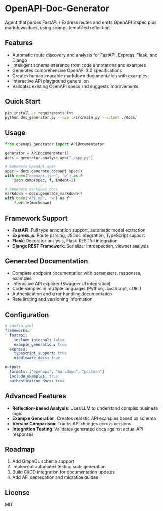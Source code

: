 # OpenAPI-Doc-Generator

Agent that parses FastAPI / Express routes and emits OpenAPI 3 spec plus markdown docs, using prompt-templated reflection.

## Features
- Automatic route discovery and analysis for FastAPI, Express, Flask, and Django
- Intelligent schema inference from code annotations and examples
- Generates comprehensive OpenAPI 3.0 specifications
- Creates human-readable markdown documentation with examples
- Interactive API playground generation
- Validates existing OpenAPI specs and suggests improvements

## Quick Start
```bash
pip install -r requirements.txt
python doc_generator.py --app ./src/main.py --output ./docs/
```

## Usage
```python
from openapi_generator import APIDocumentator

generator = APIDocumentator()
docs = generator.analyze_app("./app.py")

# Generate OpenAPI spec
spec = docs.generate_openapi_spec()
with open("openapi.json", "w") as f:
    json.dump(spec, f, indent=2)

# Generate markdown docs
markdown = docs.generate_markdown()
with open("API.md", "w") as f:
    f.write(markdown)
```

## Framework Support
- **FastAPI**: Full type annotation support, automatic model extraction
- **Express.js**: Route parsing, JSDoc integration, TypeScript support
- **Flask**: Decorator analysis, Flask-RESTful integration
- **Django REST Framework**: Serializer introspection, viewset analysis

## Generated Documentation
- Complete endpoint documentation with parameters, responses, examples
- Interactive API explorer (Swagger UI integration)
- Code samples in multiple languages (Python, JavaScript, cURL)
- Authentication and error handling documentation
- Rate limiting and versioning information

## Configuration
```yaml
# config.yaml
frameworks:
  fastapi:
    include_internal: false
    example_generation: true
  express:
    typescript_support: true
    middleware_docs: true

output:
  formats: ["openapi", "markdown", "postman"]
  include_examples: true
  authentication_docs: true
```

## Advanced Features
- **Reflection-based Analysis**: Uses LLM to understand complex business logic
- **Example Generation**: Creates realistic API examples based on schema
- **Version Comparison**: Tracks API changes across versions
- **Integration Testing**: Validates generated docs against actual API responses

## Roadmap
1. Add GraphQL schema support
2. Implement automated testing suite generation
3. Build CI/CD integration for documentation updates
4. Add API deprecation and migration guides

## License
MIT

